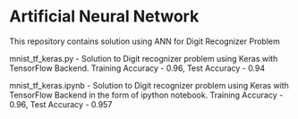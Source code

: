 # Artificial Neural Network

This repository contains solution using ANN for Digit Recognizer Problem

mnist_tf_keras.py - Solution to Digit recognizer problem using Keras with TensorFlow Backend. Training Accuracy - 0.96, Test Accuracy - 0.94

mnist_tf_keras.ipynb - Solution to Digit recognizer problem using Keras with TensorFlow Backend in the form of ipython notebook. Training Accuracy - 0.96, Test Accuracy - 0.957
